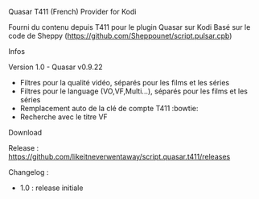 
Quasar T411 (French) Provider for Kodi

Fourni du contenu depuis T411 pour le plugin Quasar sur Kodi
Basé sur le code de Sheppy (https://github.com/Sheppounet/script.pulsar.cpb)

Infos

Version 1.0 - Quasar v0.9.22
- Filtres pour la qualité vidéo, séparés pour les films et les séries
- Filtres pour le language (VO,VF,Multi...), séparés pour les films et les séries
- Remplacement auto de la clé de compte T411 :bowtie:
- Recherche avec le titre VF

Download

Release : https://github.com/likeitneverwentaway/script.quasar.t411/releases

Changelog :
- 1.0 : release initiale
